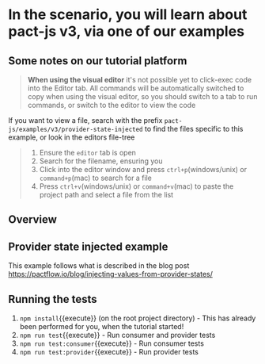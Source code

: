 # In the scenario, you will learn about pact-js v3, via one of our examples

## Some notes on our tutorial platform

> <strong>When using the visual editor</strong> it's not possible yet to click-exec code into the Editor tab.
> All commands will be automatically switched to copy when using the visual editor, so you should switch to a tab to run commands, or switch to the editor to view the code

If you want to view a file, search with the prefix `pact-js/examples/v3/provider-state-injected` to find the files specific to this example, or look in the editors file-tree

> 1. Ensure the `editor` tab is open
> 2. Search for the filename, ensuring you
> 3. Click into the editor window and press `ctrl+p`(windows/unix) or `command+p`(mac) to search for a file
> 4. Press `ctrl+v`(windows/unix) or `command+v`(mac) to paste the project path and select a file from the list

## Overview

## Provider state injected example

This example follows what is described in the blog post https://pactflow.io/blog/injecting-values-from-provider-states/

## Running the tests

1. `npm install`{{execute}} (on the root project directory) - This has already been performed for you, when the tutorial started!
2. `npm run test`{{execute}} - Run consumer and provider tests
2. `npm run test:consumer`{{execute}} - Run consumer tests
3. `npm run test:provider`{{execute}} - Run provider tests
